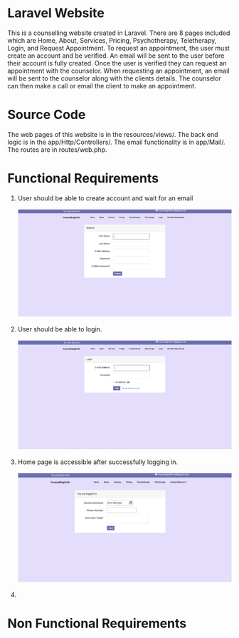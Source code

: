 # Laravel Website
This is a counselling website created in Laravel. There are 8 pages included which are Home, About, Services, Pricing, Psychotherapy, Teletherapy, Login, and Request Appointment. To request an appointment, the user must create an account and be verified. An email will be sent to the user before their account is fully created. Once the user is verified they can request an appointment with the counselor. When requesting an appointment, an email will be sent to the counselor along with the clients details. The counselor can then make a call or email the client to make an appointment.  

# Source Code
The web pages of this website is in the resources/views/. The back end logic is in the app/Http/Controllers/. The email functionality is in app/Mail/. The routes are in routes/web.php.

# Functional Requirements
1. User should be able to create account and wait for an email <br/> <br/>
![alt text](https://github.com/humbleguidant/LaravelWebsite/blob/main/Screenshots/Register.PNG?raw=true) <br /> <br />
3. User should be able to login.<br/><br/>
![alt text](https://github.com/humbleguidant/LaravelWebsite/blob/main/Screenshots/Login.PNG?raw=true) <br /> <br />
3. Home page is accessible after successfully logging in. <br/><br/>
![alt text](https://github.com/humbleguidant/LaravelWebsite/blob/main/Screenshots/Home.PNG?raw=true) <br /> <br />
4. 
# Non Functional Requirements
